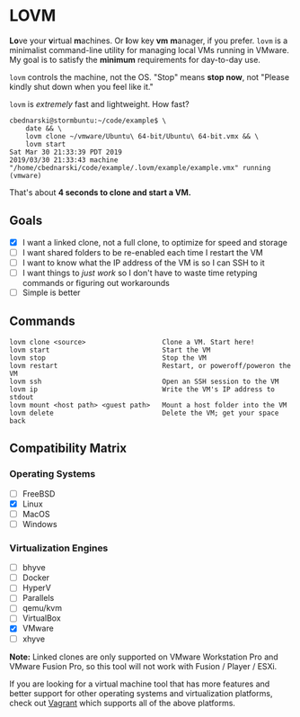 # LOVM

**Lo**ve your **v**irtual **m**achines. Or **l**ow key **vm** **m**anager, if
you prefer. `lovm` is a minimalist command-line utility for managing local VMs
running in VMware. My goal is to satisfy the **minimum** requirements for
day-to-day use.

`lovm` controls the machine, not the OS. "Stop" means **stop now**, not "Please
kindly shut down when you feel like it."

`lovm` is *extremely* fast and lightweight. How fast?

```
cbednarski@stormbuntu:~/code/example$ \
    date && \
    lovm clone ~/vmware/Ubuntu\ 64-bit/Ubuntu\ 64-bit.vmx && \
    lovm start
Sat Mar 30 21:33:39 PDT 2019
2019/03/30 21:33:43 machine "/home/cbednarski/code/example/.lovm/example/example.vmx" running (vmware)
```

That's about **4 seconds to clone and start a VM.**

## Goals

- [x] I want a linked clone, not a full clone, to optimize for speed and storage
- [ ] I want shared folders to be re-enabled each time I restart the VM
- [ ] I want to know what the IP address of the VM is so I can SSH to it
- [ ] I want things to *just work* so I don't have to waste time retyping
      commands or figuring out workarounds
- [ ] Simple is better

## Commands

    lovm clone <source>                   Clone a VM. Start here!
    lovm start                            Start the VM
    lovm stop                             Stop the VM
    lovm restart                          Restart, or poweroff/poweron the VM
    lovm ssh                              Open an SSH session to the VM
    lovm ip                               Write the VM's IP address to stdout
    lovm mount <host path> <guest path>   Mount a host folder into the VM
    lovm delete                           Delete the VM; get your space back

## Compatibility Matrix

### Operating Systems

- [ ] FreeBSD
- [x] Linux
- [ ] MacOS
- [ ] Windows

### Virtualization Engines

- [ ] bhyve
- [ ] Docker
- [ ] HyperV
- [ ] Parallels
- [ ] qemu/kvm
- [ ] VirtualBox
- [x] VMware
- [ ] xhyve

**Note:** Linked clones are only supported on VMware Workstation Pro and VMware
Fusion Pro, so this tool will not work with Fusion / Player / ESXi.

If you are looking for a virtual machine tool that has more features and better
support for other operating systems and virtualization platforms, check out
[Vagrant](https://vagrantup.com) which supports all of the above platforms.
